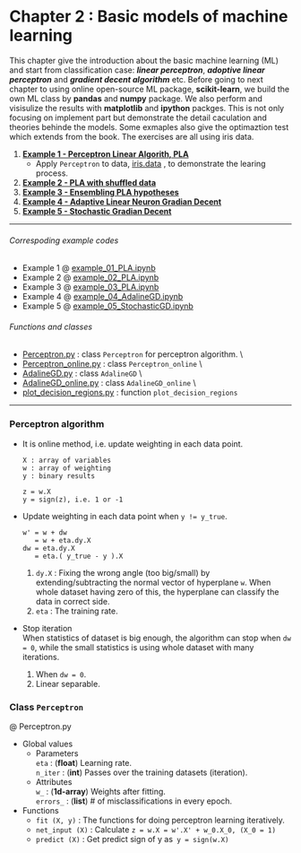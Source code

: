 # Chapter 2 : Basic models of machine learning
This chapter give the introduction about the basic machine learning (ML) and start from classification case: ***linear perceptron***, ***adoptive linear perceptron*** and ***gradient decent algorithm*** etc. Before going to next chapter to using online open-source ML package, **scikit-learn**, we build the own ML class by **pandas** and **numpy** package. We also perform and visisulize the results with **matplotlib** and **ipython** packges. This is not only focusing on implement part but demonstrate the detail caculation and theories behinde the models. Some exmaples also give the optimaztion test which extends from the book. The exercises are all using iris data.  

1. [**Example 1 - Perceptron Linear Algorith, PLA**](example_01_PLA.ipynb)
   - Apply `Perceptron` to data, [iris.data](Chapter_02/iris.data) , to demonstrate the learing process.
2. [**Example 2 - PLA with shuffled data**](example_02_PLA.ipynb)
3. [**Example 3 - Ensembling PLA hypotheses**](example_03_PLA.ipynb)
4. [**Example 4 - Adaptive Linear Neuron Gradian Decent**](example_04_AdalineGD.ipynb)
5. [**Example 5 - Stochastic Gradian Decent**](example_05_StochasticGD.ipynb)

---
###### Correspoding example codes
* Example 1 @ [example_01_PLA.ipynb](example_01_PLA.ipynb)
* Example 2 @ [example_02_PLA.ipynb](example_02_PLA.ipynb)
* Example 3 @ [example_03_PLA.ipynb](example_03_PLA.ipynb)
* Example 4 @ [example_04_AdalineGD.ipynb](example_04_AdalineGD.ipynb)
* Example 5 @ [example_05_StochasticGD.ipynb](example_05_StochasticGD.ipynb)

###### Functions and classes  
* [Perceptron.py](Perceptron.py) : class `Perceptron` for perceptron algorithm. \
* [Perceptron_online.py](Perceptron_online.py) : class `Perceptron_online` \
* [AdalineGD.py](AdalineGD.py) : class `AdalineGD` \
* [AdalineGD_online.py](AdalineGD_online.py) : class `AdalineGD_online` \
* [plot_decision_regions.py](plot_decision_regions.py) : function `plot_decision_regions`

---

### Perceptron algorithm
* It is online method, i.e. update weighting in each data point.
  ```
  X : array of variables
  w : array of weighting
  y : binary results
  ```
  ```
  z = w.X
  y = sign(z), i.e. 1 or -1
  ```

* Update weighting in each data point when ``y != y_true``.<br />
  ```
  w' = w + dw
     = w + eta.dy.X
  dw = eta.dy.X
     = eta.( y_true - y ).X
  ```
  1. ``dy.X`` : Fixing the wrong angle (too big/small) by extending/subtracting the normal vector of hyperplane ``w``. When whole dataset having zero of this, the hyperplane can classify the data in correct side.<br />
  2. ``eta``  : The training rate.

* Stop iteration<br />
When statistics of dataset is big enough, the algorithm can stop when ``dw = 0``, while the small statistics is using whole dataset with many iterations.  
  1. When ``dw = 0``.
  2. Linear separable.

### Class ``Perceptron``
@ Perceptron.py
* Global values
   * Parameters<br />
  ``eta`` : (**float**) Learning rate.<br />
  ``n_iter`` : (**int**) Passes over the training datasets (iteration).
   * Attributes<br />
  ``w_`` : (**1d-array**) Weights after fitting.<br />
  ``errors_`` : (**list**) # of misclassifications in every epoch.
* Functions
  * ``fit (X, y)`` : The functions for doing perceptron learning iteratively. <br />
  * ``net_input (X)`` : Calculate ``z = w.X = w'.X' + w_0.X_0, (X_0 = 1)``<br />
  * ``predict (X)`` : Get predict sign of y as`` y = sign(w.X)`` <br />
